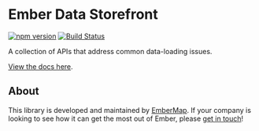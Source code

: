 # Ember Data Storefront

[![npm version](https://img.shields.io/npm/v/ember-data-storefront.svg?style=flat-square)](http://badge.fury.io/js/ember-data-storefront)
[![Build Status](https://img.shields.io/travis/embermap/ember-data-storefront/master.svg?style=flat-square)](https://travis-ci.org/embermap/ember-data-storefront)

A collection of APIs that address common data-loading issues.

[View the docs here](https://embermap.github.io/ember-data-storefront/).

## About

This library is developed and maintained by [EmberMap](https://embermap.com/). If your company is looking to see how it can get the most out of Ember, please [get in touch](mailto:info@embermap.com)!
